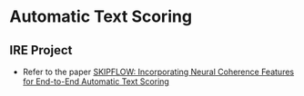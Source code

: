 # Automatic Text Scoring

## IRE Project

* Refer to the paper [SKIPFLOW: Incorporating Neural Coherence Features for End-to-End Automatic Text Scoring](https://arxiv.org/abs/1711.04981)
